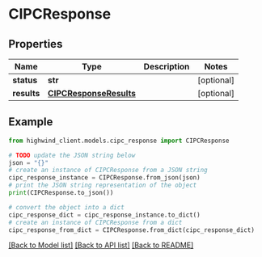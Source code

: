 # CIPCResponse


## Properties

Name | Type | Description | Notes
------------ | ------------- | ------------- | -------------
**status** | **str** |  | [optional] 
**results** | [**CIPCResponseResults**](CIPCResponseResults.md) |  | [optional] 

## Example

```python
from highwind_client.models.cipc_response import CIPCResponse

# TODO update the JSON string below
json = "{}"
# create an instance of CIPCResponse from a JSON string
cipc_response_instance = CIPCResponse.from_json(json)
# print the JSON string representation of the object
print(CIPCResponse.to_json())

# convert the object into a dict
cipc_response_dict = cipc_response_instance.to_dict()
# create an instance of CIPCResponse from a dict
cipc_response_from_dict = CIPCResponse.from_dict(cipc_response_dict)
```
[[Back to Model list]](../README.md#documentation-for-models) [[Back to API list]](../README.md#documentation-for-api-endpoints) [[Back to README]](../README.md)


